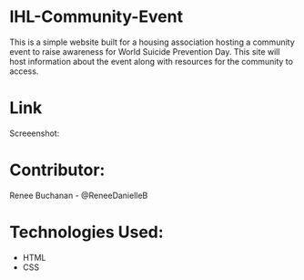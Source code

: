 # IHL-Community-Event

This is a simple website built for a housing association hosting a community event to raise awareness for World Suicide Prevention Day. This site will host information about the event along with resources for the community to access.

# Link

Screeenshot:

# Contributor:
Renee Buchanan - @ReneeDanielleB

# Technologies Used:
- HTML
- CSS
